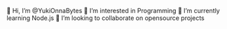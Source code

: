 👋 Hi, I’m @YukiOnnaBytes
👀 I’m interested in Programming
🌱 I’m currently learning Node.js
💞️ I’m looking to collaborate on opensource projects

